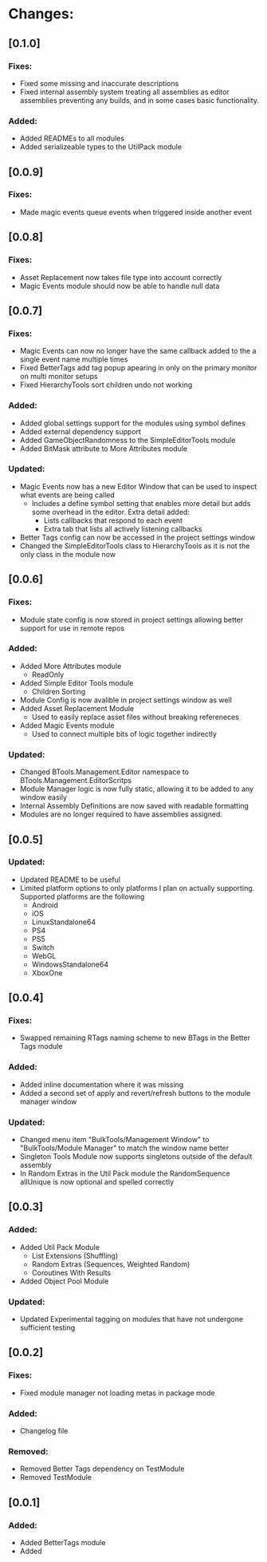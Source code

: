 # Changes:

## [0.1.0]

### Fixes:
- Fixed some missing and inaccurate descriptions
- Fixed internal assembly system treating all assemblies as editor assemblies preventing any builds, and in some cases basic functionality. 

### Added:
- Added READMEs to all modules
- Added serializeable types to the UtilPack module



## [0.0.9]

### Fixes:
- Made magic events queue events when triggered inside another event



## [0.0.8]

### Fixes:
- Asset Replacement now takes file type into account correctly
- Magic Events module should now be able to handle null data



## [0.0.7]

### Fixes:
- Magic Events can now no longer have the same callback added to the a single event name multiple times
- Fixed BetterTags add tag popup apearing in only on the primary monitor on multi monitor setups
- Fixed HierarchyTools sort children undo not working

### Added:
- Added global settings support for the modules using symbol defines
- Added external dependency support
- Added GameObjectRandomness to the SimpleEditorTools module
- Added BitMask attribute to More Attributes module

### Updated:
- Magic Events now has a new Editor Window that can be used to inspect what events are being called
  - Includes a define symbol setting that enables more detail but adds some overhead in the editor. Extra detail added:
    - Lists callbacks that respond to each event
    - Extra tab that lists all actively listening callbacks
- Better Tags config can now be accessed in the project settings window
- Changed the SimpleEditorTools class to HierarchyTools as it is not the only class in the module now



## [0.0.6]

### Fixes:
- Module state config is now stored in project settings allowing better support for use in remote repos

### Added:
- Added More Attributes module
  - ReadOnly
- Added Simple Editor Tools module
  - Children Sorting
- Module Config is now avalible in project settings window as well
- Added Asset Replacement Module
  - Used to easily replace asset files without breaking refereneces
- Added Magic Events module
  - Used to connect multiple bits of logic together indirectly

### Updated:
- Changed BTools.Management.Editor namespace to BTools.Management.EditorScritps
- Module Manager logic is now fully static, allowing it to be added to any window easily
- Internal Assembly Definitions are now saved with readable formatting
- Modules are no longer required to have assemblies assigned.



## [0.0.5]

### Updated:
- Updated README to be useful
- Limited platform options to only platforms I plan on actually supporting. Supported platforms are the following
  - Android
  - iOS
  - LinuxStandalone64
  - PS4
  - PS5
  - Switch
  - WebGL
  - WindowsStandalone64
  - XboxOne



## [0.0.4]

### Fixes:
- Swapped remaining RTags naming scheme to new BTags in the Better Tags module

### Added:
- Added inline documentation where it was missing
- Added a second set of apply and revert/refresh buttons to the module manager window

### Updated:
- Changed menu item "BulkTools/Management Window" to "BulkTools/Module Manager" to match the window name better
- Singleton Tools Module now supports singletons outside of the default assembly
- In Random Extras in the Util Pack module the RandomSequence allUnique is now optional and spelled correctly



## [0.0.3]

### Added:
- Added Util Pack Module
    - List Extensions (Shuffling)
    - Random Extras (Sequences, Weighted Random)
    - Coroutines With Results
- Added Object Pool Module

### Updated:
- Updated Experimental tagging on modules that have not undergone sufficient testing



## [0.0.2]

### Fixes:
- Fixed module manager not loading metas in package mode

### Added:
- Changelog file

### Removed:
- Removed Better Tags dependency on TestModule
- Removed TestModule



## [0.0.1]

### Added:
- Added BetterTags module
- Added